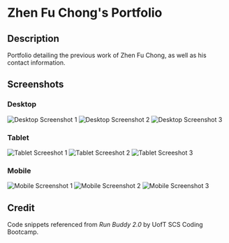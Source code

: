 # Zhen Fu Chong's Portfolio

## Description
Portfolio detailing the previous work of Zhen Fu Chong, as well as his contact information.

## Screenshots
### Desktop
![Desktop Screenshot 1](/assets/images/desktop-1.png)
![Desktop Screenshot 2](/assets/images/desktop-2.png)
![Desktop Screenshot 3](/assets/images/desktop-3.png)

### Tablet
![Tablet Screeshot 1](/assets/images/tablet-1.png)
![Tablet Screeshot 2](/assets/images/tablet-2.png)
![Tablet Screeshot 3](/assets/images/tablet-3.png)

### Mobile
![Mobile Screenshot 1](/assets/images/mobile-1.png)
![Mobile Screenshot 2](/assets/images/mobile-2.png)
![Mobile Screenshot 3](/assets/images/mobile-3.png)

## Credit
Code snippets referenced from *Run Buddy 2.0* by UofT SCS Coding Bootcamp.